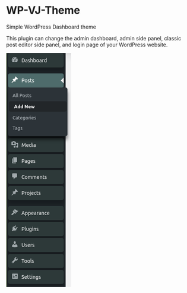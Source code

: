 # WP-VJ-Theme
Simple WordPress Dashboard theme

This plugin can change the admin dashboard, admin side panel, classic post editor side panel, and login page of your WordPress website.

![admin side bar](images/admin-side-bar.png)
